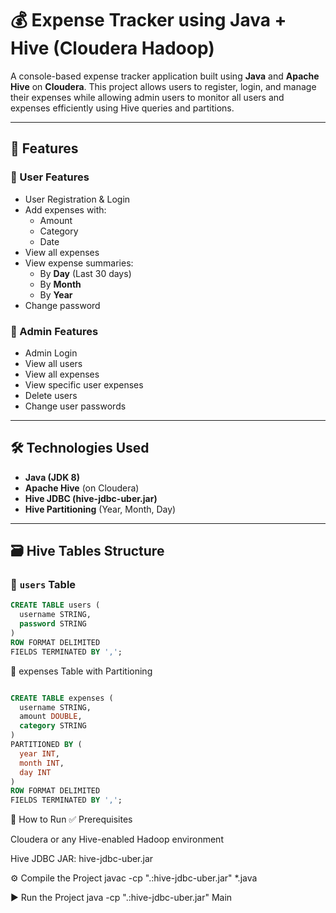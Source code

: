 # 💰 Expense Tracker using Java + Hive (Cloudera Hadoop)

A console-based expense tracker application built using **Java** and **Apache Hive** on **Cloudera**. This project allows users to register, login, and manage their expenses while allowing admin users to monitor all users and expenses efficiently using Hive queries and partitions.

---

## 📌 Features

### 👤 User Features
- User Registration & Login
- Add expenses with:
  - Amount
  - Category
  - Date
- View all expenses
- View expense summaries:
  - By **Day** (Last 30 days)
  - By **Month**
  - By **Year**
- Change password

### 🔑 Admin Features
- Admin Login
- View all users
- View all expenses
- View specific user expenses
- Delete users
- Change user passwords

---

## 🛠️ Technologies Used

- **Java (JDK 8)**  
- **Apache Hive** (on Cloudera)
- **Hive JDBC (hive-jdbc-uber.jar)**
- **Hive Partitioning** (Year, Month, Day)

---

## 🗃️ Hive Tables Structure

### 📄 `users` Table
```sql
CREATE TABLE users (
  username STRING,
  password STRING
)
ROW FORMAT DELIMITED
FIELDS TERMINATED BY ',';
 ```

📄 expenses Table with Partitioning
```sql

CREATE TABLE expenses (
  username STRING,
  amount DOUBLE,
  category STRING
)
PARTITIONED BY (
  year INT,
  month INT,
  day INT
)
ROW FORMAT DELIMITED
FIELDS TERMINATED BY ',';
```


🚀 How to Run
✅ Prerequisites

Cloudera or any Hive-enabled Hadoop environment

Hive JDBC JAR: hive-jdbc-uber.jar

⚙️ Compile the Project
javac -cp ".:hive-jdbc-uber.jar" *.java

▶️ Run the Project
java -cp ".:hive-jdbc-uber.jar" Main

